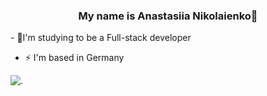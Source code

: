 ### <div align="center">My name is Anastasiia Nikolaienko🌝
</div>  
  
<div  display: flex;
        gab: 20px;
  flex-direction: row;>
- 🌱I'm studying to be a Full-stack developer  
   
- ⚡ I'm based in Germany

<div>
  <img src="https://github.com/user-attachments/assets/bd7f2855-5bd0-4a34-b473-5512062576ec" alt=".">
</div>
</div>
